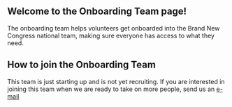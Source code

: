 ## Welcome to the Onboarding Team page!

The onboarding team helps volunteers get onboarded into the Brand New Congress national team, making sure everyone has access to what they need.

## How to join the Onboarding Team

This team is just starting up and is not yet recruiting. If you are interested in joining this team when we are ready to take on more people, send us an [e-mail](mailto:us@brandnewcongress.org)
